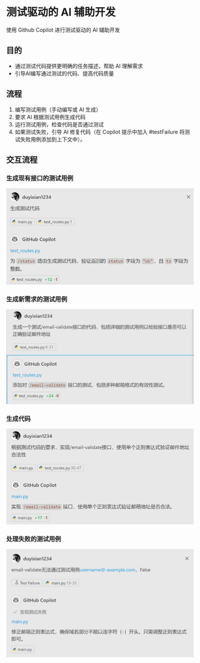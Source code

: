 # 测试驱动的 AI 辅助开发

使用 Github Copilot 进行测试驱动的 AI 辅助开发

## 目的

- 通过测试代码提供更明确的任务描述，帮助 AI 理解需求
- 引导AI编写通过测试的代码、提高代码质量

## 流程

1. 编写测试用例（手动编写或 AI 生成）
2. 要求 AI 根据测试用例生成代码
3. 运行测试用例，检查代码是否通过测试
4. 如果测试失败，引导 AI 修复代码（在 Copilot 提示中加入 #testFailure 将测试失败用例添加到上下文中）。


## 交互流程

### 生成现有接口的测试用例
![生成现有接口的测试](chat-0.png)

### 生成新需求的测试用例
![为新需求生成测试用例](chat-1.png)

### 生成代码
![引导AI根据测试用例实现需求](chat-2.png)

### 处理失败的测试用例
![引导AI修复未通过的测试用例](chat-3.png)
